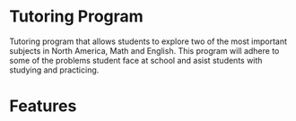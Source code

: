 # Tutoring Program
Tutoring program that allows students to explore two of the most important subjects in North America, Math and English. This program will adhere to some of the problems student face at school and asist students with studying and practicing.

# Features



